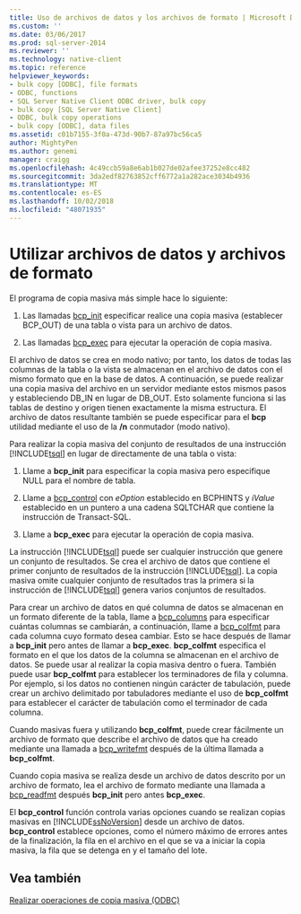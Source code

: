 ```yaml
---
title: Uso de archivos de datos y los archivos de formato | Microsoft Docs
ms.custom: ''
ms.date: 03/06/2017
ms.prod: sql-server-2014
ms.reviewer: ''
ms.technology: native-client
ms.topic: reference
helpviewer_keywords:
- bulk copy [ODBC], file formats
- ODBC, functions
- SQL Server Native Client ODBC driver, bulk copy
- bulk copy [SQL Server Native Client]
- ODBC, bulk copy operations
- bulk copy [ODBC], data files
ms.assetid: c01b7155-3f0a-473d-90b7-87a97bc56ca5
author: MightyPen
ms.author: genemi
manager: craigg
ms.openlocfilehash: 4c49ccb59a8e6ab1b027de02afee37252e8cc482
ms.sourcegitcommit: 3da2edf82763852cff6772a1a282ace3034b4936
ms.translationtype: MT
ms.contentlocale: es-ES
ms.lasthandoff: 10/02/2018
ms.locfileid: "48071935"
---
```

# <a name="using-data-files-and-format-files"></a>Utilizar archivos de datos y archivos de formato
  El programa de copia masiva más simple hace lo siguiente:  
  
1.  Las llamadas [bcp_init](../native-client-odbc-extensions-bulk-copy-functions/bcp-init.md) especificar realice una copia masiva (establecer BCP_OUT) de una tabla o vista para un archivo de datos.  
  
2.  Las llamadas [bcp_exec](../native-client-odbc-extensions-bulk-copy-functions/bcp-exec.md) para ejecutar la operación de copia masiva.  
  
 El archivo de datos se crea en modo nativo; por tanto, los datos de todas las columnas de la tabla o la vista se almacenan en el archivo de datos con el mismo formato que en la base de datos. A continuación, se puede realizar una copia masiva del archivo en un servidor mediante estos mismos pasos y estableciendo DB_IN en lugar de DB_OUT. Esto solamente funciona si las tablas de destino y origen tienen exactamente la misma estructura. El archivo de datos resultante también se puede especificar para el **bcp** utilidad mediante el uso de la **/n** conmutador (modo nativo).  
  
 Para realizar la copia masiva del conjunto de resultados de una instrucción [!INCLUDE[tsql](../../includes/tsql-md.md)] en lugar de directamente de una tabla o vista:  
  
1.  Llame a **bcp_init** para especificar la copia masiva pero especifique NULL para el nombre de tabla.  
  
2.  Llame a [bcp_control](../native-client-odbc-extensions-bulk-copy-functions/bcp-control.md) con *eOption* establecido en BCPHINTS y *iValue* establecido en un puntero a una cadena SQLTCHAR que contiene la instrucción de Transact-SQL.  
  
3.  Llame a **bcp_exec** para ejecutar la operación de copia masiva.  
  
 La instrucción [!INCLUDE[tsql](../../includes/tsql-md.md)] puede ser cualquier instrucción que genere un conjunto de resultados. Se crea el archivo de datos que contiene el primer conjunto de resultados de la instrucción [!INCLUDE[tsql](../../includes/tsql-md.md)]. La copia masiva omite cualquier conjunto de resultados tras la primera si la instrucción de [!INCLUDE[tsql](../../includes/tsql-md.md)] genera varios conjuntos de resultados.  
  
 Para crear un archivo de datos en qué columna de datos se almacenan en un formato diferente de la tabla, llame a [bcp_columns](../native-client-odbc-extensions-bulk-copy-functions/bcp-columns.md) para especificar cuántas columnas se cambiarán, a continuación, llame a [bcp_colfmt](../native-client-odbc-extensions-bulk-copy-functions/bcp-colfmt.md) para cada columna cuyo formato desea cambiar. Esto se hace después de llamar a **bcp_init** pero antes de llamar a **bcp_exec**. **bcp_colfmt** especifica el formato en el que los datos de la columna se almacenan en el archivo de datos. Se puede usar al realizar la copia masiva dentro o fuera. También puede usar **bcp_colfmt** para establecer los terminadores de fila y columna. Por ejemplo, si los datos no contienen ningún carácter de tabulación, puede crear un archivo delimitado por tabuladores mediante el uso de **bcp_colfmt** para establecer el carácter de tabulación como el terminador de cada columna.  
  
 Cuando masivas fuera y utilizando **bcp_colfmt**, puede crear fácilmente un archivo de formato que describe el archivo de datos que ha creado mediante una llamada a [bcp_writefmt](../native-client-odbc-extensions-bulk-copy-functions/bcp-writefmt.md) después de la última llamada a **bcp_colfmt**.  
  
 Cuando copia masiva se realiza desde un archivo de datos descrito por un archivo de formato, lea el archivo de formato mediante una llamada a [bcp_readfmt](../native-client-odbc-extensions-bulk-copy-functions/bcp-readfmt.md) después **bcp_init** pero antes **bcp_exec**.  
  
 El **bcp_control** función controla varias opciones cuando se realizan copias masivas en [!INCLUDE[ssNoVersion](../../includes/ssnoversion-md.md)] desde un archivo de datos. **bcp_control** establece opciones, como el número máximo de errores antes de la finalización, la fila en el archivo en el que se va a iniciar la copia masiva, la fila que se detenga en y el tamaño del lote.  
  
## <a name="see-also"></a>Vea también  
 [Realizar operaciones de copia masiva &#40;ODBC&#41;](performing-bulk-copy-operations-odbc.md)  
  
  

